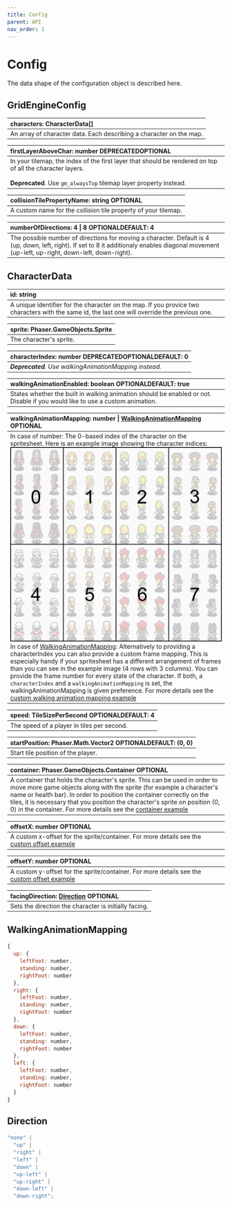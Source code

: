```yaml
---
title: Config
parent: API
nav_order: 1
---
```


# Config

The data shape of the configuration object is described here.

## GridEngineConfig

| characters: CharacterData[]                                         |
| :------------------------------------------------------------------ |
| An array of character data. Each describing a character on the map. |

| firstLayerAboveChar: number <span class="label label-red">DEPRECATED</span><span class="label label-green">OPTIONAL</span>
|:-------------|
| In your tilemap, the index of the first layer that should be rendered on top of all the character layers.<br /><br /> **Deprecated**. Use `gm_alwaysTop` tilemap layer property instead. |

| collisionTilePropertyName: string <span class="label label-green">OPTIONAL</span>
|:-------------|
| A custom name for the collision tile property of your tilemap. |

| numberOfDirections: 4 \| 8 <span class="label label-green">OPTIONAL</span><span class="label label-blue">DEFAULT: 4</span>                                                                       |
| :----------------------------------------------------------------------------------------------------------------------------------------------------------------------------------------------- |
| The possible number of directions for moving a character. Default is 4 (up, down, left, right). If set to 8 it additionaly enables diagonal movement (up-left, up-right, down-left, down-right). |

## CharacterData

| id: string                                                                                                                                     |
| :--------------------------------------------------------------------------------------------------------------------------------------------- |
| A unique identifier for the character on the map. If you provice two characters with the same id, the last one will override the previous one. |

| sprite: Phaser.GameObjects.Sprite |
| :-------------------------------- |
| The character's sprite.           |

| characterIndex: number <span class="label label-red">DEPRECATED</span><span class="label label-green">OPTIONAL</span><span class="label label-blue">DEFAULT: 0</span> |
| :-------------------------------------------------------------------------------------------------------------------------------------------------------------------- |
| _**Deprecated**. Use walkingAnimationMapping instead._                                                                                                                |

| walkingAnimationEnabled: boolean <span class="label label-green">OPTIONAL</span><span class="label label-blue">DEFAULT: true</span> |
| :---------------------------------------------------------------------------------------------------------------------------------- |
| States whether the built in walking animation should be enabled or not. Disable if you would like to use a custom animation.        |

| walkingAnimationMapping: number \| [WalkingAnimationMapping](#walkinganimationmapping) <span class="label label-green">OPTIONAL</span>                                                                                                                                                                                                                                                                                                                                                                                                                                                                                                                                                                                                                                                              |
| :-------------------------------------------------------------------------------------------------------------------------------------------------------------------------------------------------------------------------------------------------------------------------------------------------------------------------------------------------------------------------------------------------------------------------------------------------------------------------------------------------------------------------------------------------------------------------------------------------------------------------------------------------------------------------------------------------------------------------------------------------------------------------------------------------- |
| In case of number: The 0-based index of the character on the spritesheet. Here is an example image showing the character indices: <img src="../img/charIndex.png" alt="Example of a height shift."> In case of [WalkingAnimationMapping](#walkinganimationmapping): Alternatively to providing a characterIndex you can also provide a custom frame mapping. This is especially handy if your spritesheet has a different arrangement of frames than you can see in the example image (4 rows with 3 columns). You can provide the frame number for every state of the character. If both, a `characterIndex` and a `walkingAnimationMapping` is set, the walkingAnimationMapping is given preference. For more details see the [custom walking animation mapping example](../examples/-properties) |

| speed: TileSizePerSecond <span class="label label-green">OPTIONAL</span><span class="label label-blue">DEFAULT: 4</span> |
| :----------------------------------------------------------------------------------------------------------------------- |
| The speed of a player in tiles per second.                                                                               |

| startPosition: Phaser.Math.Vector2 <span class="label label-green">OPTIONAL</span><span class="label label-blue">DEFAULT: (0, 0)</span> |
| :-------------------------------------------------------------------------------------------------------------------------------------- |
| Start tile position of the player.                                                                                                      |

| container: Phaser.GameObjects.Container <span class="label label-green">OPTIONAL</span>                                                                                                                                                                                                                                                                                                                      |
| :----------------------------------------------------------------------------------------------------------------------------------------------------------------------------------------------------------------------------------------------------------------------------------------------------------------------------------------------------------------------------------------------------------- |
| A container that holds the character's sprite. This can be used in order to move more game objects along with the sprite (for example a character's name or health bar). In order to position the container correctly on the tiles, it is necessary that you position the character's sprite on position (0, 0) in the container. For more details see the [container example](../examples/phaser-container) |

| offsetX: number <span class="label label-green">OPTIONAL</span>                                                         |
| :---------------------------------------------------------------------------------------------------------------------- |
| A custom x-offset for the sprite/container. For more details see the [custom offset example](../examples/custom-offset) |

| offsetY: number <span class="label label-green">OPTIONAL</span>                                                         |
| :---------------------------------------------------------------------------------------------------------------------- |
| A custom y-offset for the sprite/container. For more details see the [custom offset example](../examples/custom-offset) |

| facingDirection: [Direction](#direction) <span class="label label-green">OPTIONAL</span> |
| :--------------------------------------------------------------------------------------- |
| Sets the direction the character is initially facing.                                    |

## WalkingAnimationMapping

```js
{
  up: {
    leftFoot: number,
    standing: number,
    rightFoot: number
  },
  right: {
    leftFoot: number,
    standing: number,
    rightFoot: number
  },
  down: {
    leftFoot: number,
    standing: number,
    rightFoot: number
  },
  left: {
    leftFoot: number,
    standing: number,
    rightFoot: number
  }
}
```

## Direction

```js
"none" |
  "up" |
  "right" |
  "left" |
  "down" |
  "up-left" |
  "up-right" |
  "down-left" |
  "down-right";
```
